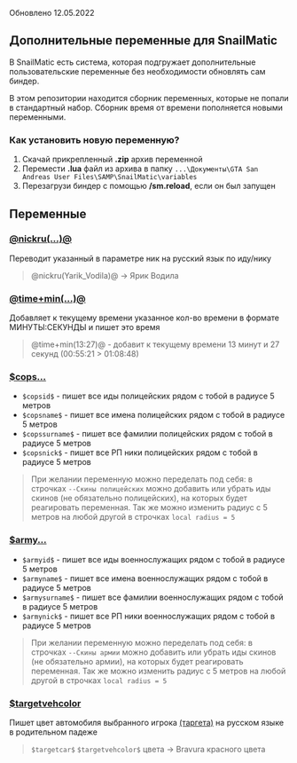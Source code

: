 Обновлено 12.05.2022

## Дополнительные переменные для SnailMatic

В SnailMatic есть система, которая подгружает дополнительные пользовательские переменные без необходимости обновлять сам биндер.

В этом репозитории находится сборник переменных, которые не попали в стандартный набор. Сборник время от времени пополняется новыми переменными.

### Как установить новую переменную?

1. Скачай прикрепленный **.zip** архив переменной
2. Перемести **.lua** файл из архива в папку `...\Документы\GTA San Andreas User Files\SAMP\SnailMatic\variables`
3. Перезагрузи биндер с помощью **/sm.reload**, если он был запущен

## Переменные

### [@nickru(...)@](https://github.com/GrezeeBal/SnailMaticDocs/files/8681685/nickru.zip)

Переводит указанный в параметре ник на русский язык по иду/нику

> @nickru(Yarik_Vodila)@ -> Ярик Водила

### [@time+min(...)@](https://github.com/GrezeeBal/SnailMaticDocs/files/8681331/timemin.zip)

Добавляет к текущему времени указанное кол-во времени в формате МИНУТЫ:СЕКУНДЫ и пишет это время

> @time+min(13:27)@ - добавит к текущему времени 13 минут и 27 секунд (00:55:21 > 01:08:48)

### [$cops...](https://github.com/GrezeeBal/SnailMaticDocs/files/8681411/cops.zip)

- `$copsid$` - пишет все иды полицейских рядом с тобой в радиусе 5 метров
- `$copsname$` - пишет все имена полицейских рядом с тобой в радиусе 5 метров
- `$copssurname$` - пишет все фамилии полицейских рядом с тобой в радиусе 5 метров
- `$copsnick$` - пишет все РП ники полицейских рядом с тобой в радиусе 5 метров

> При желании переменную можно переделать под себя: в строчках `--Скины полицейских` можно добавить или убрать иды скинов (не обязательно полицейских), на которых будет реагировать переменная. Так же можно изменить радиус с 5 метров на любой другой в строчках `local radius = 5`

### [$army...](https://github.com/GrezeeBal/SnailMaticDocs/files/8681483/army.zip)

- `$armyid$` - пишет все иды военнослужащих рядом с тобой в радиусе 5 метров
- `$armyname$` - пишет все имена военнослужащих рядом с тобой в радиусе 5 метров
- `$armysurname$` - пишет все фамилии военнослужащих рядом с тобой в радиусе 5 метров
- `$armynick$` - пишет все РП ники военнослужащих рядом с тобой в радиусе 5 метров

> При желании переменную можно переделать под себя: в строчках `--Скины армии` можно добавить или убрать иды скинов (не обязательно армии), на которых будет реагировать переменная. Так же можно изменить радиус с 5 метров на любой другой в строчках `local radius = 5`

### [$targetvehcolor](https://github.com/GrezeeBal/SnailMaticDocs/files/8682168/vehColor.zip)

Пишет цвет автомобиля выбранного игрока [(таргета)](https://github.com/GrezeeBal/SnailMaticDocs/blob/main/SNAILMATIC_DOCUMENTATION.md#6-%D0%B2%D1%8B%D0%B1%D0%BE%D1%80-%D1%86%D0%B5%D0%BB%D0%B8-%D0%BF%D0%B5%D1%80%D0%B5%D0%BC%D0%B5%D0%BD%D0%BD%D1%8B%D0%B5-target) на русском языке в родительном падеже

> `$targetcar$` `$targetvehcolor$` цвета -> Bravura красного цвета
